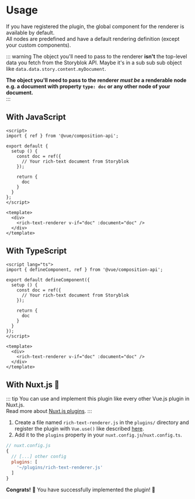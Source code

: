 # Usage

If you have registered the plugin, the global component for the renderer is available by default.<br>
All nodes are predefined and have a default rendering definition (except your custom components).

::: warning
The object you'll need to pass to the renderer **isn't** the top-level data you fetch from the Storyblok API.
Maybe it's in a sub sub sub object like `data.data.story.content.myDocument`. 

**The object you'll need to pass to the renderer *must be* a renderable node e.g. a document with property `type: doc` or any other node of your document.**<br>
:::

## With JavaScript

```vue
<script>
import { ref } from '@vue/composition-api';

export default {
  setup () {
    const doc = ref({
      // Your rich-text document from Storyblok
    });
    
    return {
      doc
    }
  }
};
</script>

<template>
  <div>
    <rich-text-renderer v-if="doc" :document="doc" />
  </div>
</template>
```

## With TypeScript

```vue
<script lang="ts">
import { defineComponent, ref } from '@vue/composition-api';

export default defineComponent({
  setup () {
    const doc = ref({
      // Your rich-text document from Storyblok
    });
    
    return {
      doc
    }
  }
});
</script>

<template>
  <div>
    <rich-text-renderer v-if="doc" :document="doc" />
  </div>
</template>
```

## With Nuxt.js :green_heart:

::: tip
You can use and implement this plugin like every other Vue.js plugin in Nuxt.js.<br>
Read more about [Nuxt.js plugins](https://nuxtjs.org/guide/plugins).
:::

1. Create a file named `rich-text-renderer.js` in the `plugins/` directory and register the plugin with `Vue.use()` like described [here](../#configuration).
2. Add it to the `plugins` property in your `nuxt.config.js`/`nuxt.config.ts`.

``` js
// nuxt.config.js
{
  // [...] other config
  plugins: [
    '~/plugins/rich-text-renderer.js'
  ]
}
```

**Congrats!** :tada: You have successfully implemented the plugin! :tada:
